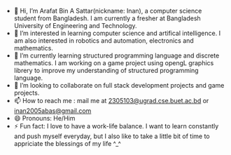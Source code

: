 - 👋 Hi, I’m Arafat Bin A Sattar(nickname: Inan), a computer science student from Bangladesh. I am currently a fresher at Bangladesh University of Engineering and Technology.
- 👀 I’m interested in learning computer science and artifical intelligence. I am also interested in robotics and automation, electronics and mathematics.
- 🌱 I’m currently learning structured programming language and discrete mathematics. I am working on a game project using opengL graphics librery to improve my understanding of structured programming language.
- 💞️ I’m looking to collaborate on full stack development projects and game projects.
- 📫 How to reach me : mail me at 2305103@ugrad.cse.buet.ac.bd or inan2005abas@gmail.com
- 😄 Pronouns: He/Him
- ⚡ Fun fact: I love to have a work-life balance. I want to learn constantly and push myself everyday, but I also like to take a little bit of time to appriciate the blessings of my life ^_^

<!---
1nc1pher/1nc1pher is a ✨ special ✨ repository because its `README.md` (this file) appears on your GitHub profile.
You can click the Preview link to take a look at your changes.
--->
